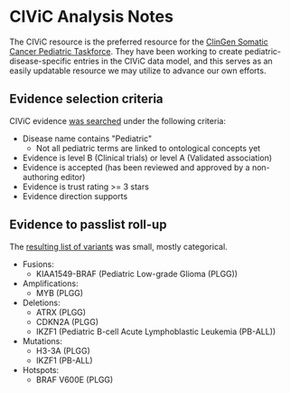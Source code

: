 # CIViC Analysis Notes

The CIViC resource is the preferred resource for the 
[ClinGen Somatic Cancer Pediatric Taskforce](https://clinicalgenome.org/working-groups/somatic/pediatric-task-team/).
They have been working to create pediatric-disease-specific entries in the CIViC data model, and this serves as an
easily updatable resource we may utilize to advance our own efforts.

## Evidence selection criteria
CIViC evidence [was searched](https://civicdb.org/search/evidence/7aa158ab-1aa4-4d48-a5a0-3a07f9d5580f) under the following criteria:
- Disease name contains "Pediatric"
  - Not all pediatric terms are linked to ontological concepts yet
- Evidence is level B (Clinical trials) or level A (Validated association)
- Evidence is accepted (has been reviewed and approved by a non-authoring editor)
- Evidence is trust rating >= 3 stars
- Evidence direction supports

## Evidence to passlist roll-up
The [resulting list of variants](../../data/CIViC_evidence_2020-09-18T16_09_39.csv) was small, mostly categorical.
- Fusions:
  - KIAA1549-BRAF (Pediatric Low-grade Glioma (PLGG))
- Amplifications:
  - MYB (PLGG)
- Deletions:
  - ATRX (PLGG)
  - CDKN2A (PLGG)
  - IKZF1 (Pediatric B-cell Acute Lymphoblastic Leukemia (PB-ALL))
- Mutations:
  - H3-3A (PLGG)
  - IKZF1 (PB-ALL)
- Hotspots:
  - BRAF V600E (PLGG)